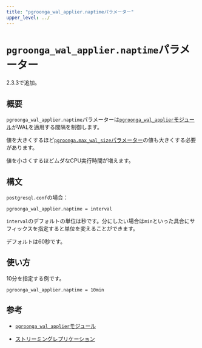 ```yaml
---
title: "pgroonga_wal_applier.naptimeパラメーター"
upper_level: ../
---
```


# `pgroonga_wal_applier.naptime`パラメーター

2.3.3で追加。

## 概要

`pgroonga_wal_applier.naptime`パラメーターは[`pgroonga_wal_applier`モジュール][pgroonga-wal-applier]がWALを適用する間隔を制御します。

値を大きくするほど[`pgroonga.max_wal_size`パラメーター][max-wal-size]の値も大きくする必要があります。

値を小さくするほどムダなCPU実行時間が増えます。

## 構文

`postgresql.conf`の場合：

```text
pgroonga_wal_applier.naptime = interval
```

`interval`のデフォルトの単位は秒です。分にしたい場合は`min`といった具合にサフィックスを指定すると単位を変えることができます。

デフォルトは60秒です。

## 使い方

10分を指定する例です。

```text
pgroonga_wal_applier.naptime = 10min
```

## 参考

  * [`pgroonga_wal_applier`モジュール][pgroonga-wal-applier]

  * [ストリーミングレプリケーション][streaming-replication]

[pgroonga-wal-applier]:../modules/pgroonga-wal-applier.html

[streaming-replication]:../streaming-replication.html

[max-wal-size]:max-wal-size.html
